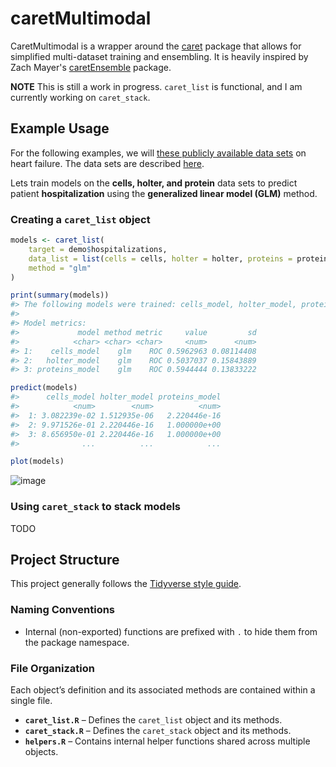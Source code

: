 
# caretMultimodal

CaretMultimodal is a wrapper around the [caret](https://github.com/topepo/caret) package that allows for simplified 
multi-dataset training and ensembling. It is heavily inspired by Zach Mayer's 
[caretEnsemble](https://github.com/zachmayer/caretEnsemble) package.

**NOTE** This is still a work in progress. `caret_list` is  functional, and I am currently working on `caret_stack`. 
## Example Usage

For the following examples, we will [these publicly available data sets](https://amritsingh.shinyapps.io/omicsBioAnalytics/) on heart failure. 
The data sets are described [here](https://pubmed.ncbi.nlm.nih.gov/30935638/).



Lets train models on the **cells, holter, and protein** data sets to predict patient **hospitalization** using the **generalized linear model (GLM)** method.  

### Creating a `caret_list` object
```r
models <- caret_list(
    target = demo$hospitalizations, 
    data_list = list(cells = cells, holter = holter, proteins = proteins), 
    method = "glm"
)

print(summary(models))
#> The following models were trained: cells_model, holter_model, proteins_model 
#>
#> Model metrics:
#>             model method metric     value         sd
#>            <char> <char> <char>     <num>      <num>
#> 1:    cells_model    glm    ROC 0.5962963 0.08114408
#> 2:   holter_model    glm    ROC 0.5037037 0.15843889
#> 3: proteins_model    glm    ROC 0.5944444 0.13833222

predict(models)
#>      cells_model holter_model proteins_model
#>            <num>        <num>          <num>
#>  1: 3.082239e-02 1.512935e-06   2.220446e-16
#>  2: 9.971526e-01 2.220446e-16   1.000000e+00
#>  3: 8.656950e-01 2.220446e-16   1.000000e+00
#>              ...          ...            ...

plot(models)
```
![image](https://github.com/user-attachments/assets/746943eb-e12f-4df3-a67e-74e7ca94235b)

### Using `caret_stack` to stack models

TODO

## Project Structure

This project generally follows the [Tidyverse style guide](https://style.tidyverse.org/).  

### Naming Conventions  
- Internal (non-exported) functions are prefixed with `.` to hide them from the package namespace.  

### File Organization  
Each object’s definition and its associated methods are contained within a single file.  

- **`caret_list.R`** – Defines the `caret_list` object and its methods.  
- **`caret_stack.R`** – Defines the `caret_stack` object and its methods.  
- **`helpers.R`** – Contains internal helper functions shared across multiple objects.


